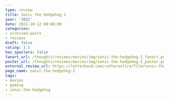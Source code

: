 ```yaml
---
type: review
title: Sonic the Hedgehog 2
year: '2022'
date: 2022-10-12 00:00:00
categories:
- archived-posts
- reviews
draft: false
rating: 3.5
has_spoilers: false
fanart_url: /thoughts/reviews/movies/img/sonic-the-hedgehog-2_fanart.png
poster_url: /thoughts/reviews/movies/img/sonic-the-hedgehog-2_poster.png
external_review_url: https://letterboxd.com/ratheronfire/film/sonic-the-hedgehog-2/
page_name: sonic-the-hedgehog-2
tags:
- movies
- gaming
- sonic-the-hedgehog
---
```


